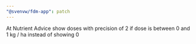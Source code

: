 ```yaml
---
"@svenvw/fdm-app": patch
---
```


At Nutrient Advice show doses with precision of 2 if dose is between 0 and 1 kg / ha instead of showing 0
